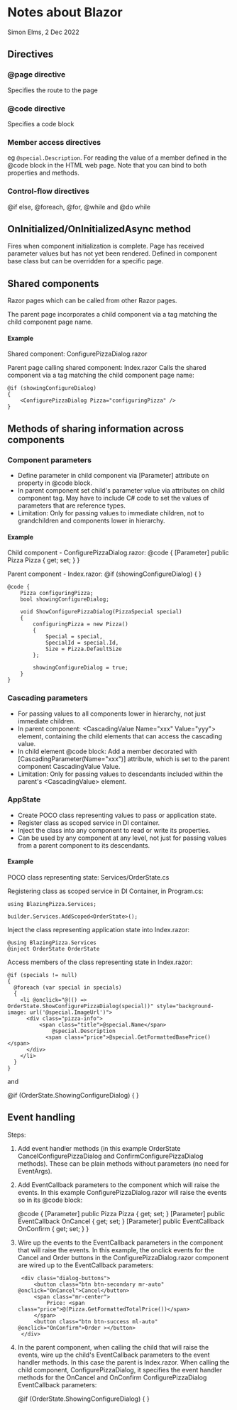 Notes about Blazor
==================
Simon Elms, 2 Dec 2022

Directives
----------
### @page directive
Specifies the route to the page

### @code directive
Specifies a code block

### Member access directives
eg `@special.Description`.  For reading the value of a member defined in the @code block in the HTML web page.  Note that you can bind to both properties and methods.

### Control-flow directives
@if else, @foreach, @for, @while and @do while

OnInitialized/OnInitializedAsync method
------------------------------------------
Fires when component initialization is complete.  Page has received parameter values but has not yet been rendered.  Defined in component base class but can be overridden for a specific page. 

Shared components
-----------------
Razor pages which can be called from other Razor pages.

The parent page incorporates a child component via a tag matching the child component page name.

#### Example
Shared component: ConfigurePizzaDialog.razor
  
Parent page calling shared component: Index.razor
Calls the shared component via a tag matching the child component page name:

	@if (showingConfigureDialog)
	{
		<ConfigurePizzaDialog Pizza="configuringPizza" />
	}
                 
Methods of sharing information across components
------------------------------------------------
### Component parameters
* Define parameter in child component via \[Parameter\] attribute on property in @code block.
* In parent component set child's parameter value via attributes on child component tag.  May have to include C# code to set the values of parameters that are reference types.
* Limitation: Only for passing values to immediate children, not to grandchildren and components lower in hierarchy. 

#### Example
Child component - ConfigurePizzaDialog.razor:
	@code {
		[Parameter] public Pizza Pizza { get; set; }
	}
	
Parent component - Index.razor:
	@if (showingConfigureDialog)
	{
		<ConfigurePizzaDialog Pizza="configuringPizza" />
	}

	@code {
		Pizza configuringPizza;
		bool showingConfigureDialog;

		void ShowConfigurePizzaDialog(PizzaSpecial special)
		{
			configuringPizza = new Pizza()
			{
				Special = special,
				SpecialId = special.Id,
				Size = Pizza.DefaultSize
			};

			showingConfigureDialog = true;
		}
	}
		  
### Cascading parameters
* For passing values to all components lower in hierarchy, not just immediate children.
* In parent component: \<CascadingValue Name="xxx" Value="yyy"\> element, containing the child elements that can access the cascading value.
* In child element @code block: Add a member decorated with \[CascadingParameter\(Name="xxx"\)\] attribute, which is set to the parent component CascadingValue Value.
* Limitation: Only for passing values to descendants included within the parent's \<CascadingValue\> element.
		  
### AppState
* Create POCO class representing values to pass or application state.
* Register class as scoped service in DI container.
* Inject the class into any component to read or write its properties.
* Can be used by any component at any level, not just for passing values from a parent component to its descendants.

#### Example
POCO class representing state: Services/OrderState.cs

Registering class as scoped service in DI Container, in Program.cs:

	using BlazingPizza.Services;

	builder.Services.AddScoped<OrderState>();
	
Inject the class representing application state into Index.razor: 

	@using BlazingPizza.Services
	@inject OrderState OrderState
	
Access members of the class representing state in Index.razor:

    @if (specials != null)
    {
      @foreach (var special in specials)
      {
        <li @onclick="@(() => OrderState.ShowConfigurePizzaDialog(special))" style="background-image: url('@special.ImageUrl')">
          <div class="pizza-info">
              <span class="title">@special.Name</span>
                  @special.Description
                <span class="price">@special.GetFormattedBasePrice()</span>
          </div>
        </li>
      }
    }
	
and 

@if (OrderState.ShowingConfigureDialog)
{
    <ConfigurePizzaDialog
      Pizza="OrderState.ConfiguringPizza" />
}

Event handling
--------------
Steps:

1. Add event handler methods (in this example OrderState CancelConfigurePizzaDialog and ConfirmConfigurePizzaDialog methods).  These can be plain methods without parameters (no need for EventArgs).

2. Add EventCallback parameters to the component which will raise the events.  In this example ConfigurePizzaDialog.razor will raise the events so in its @code block:

	@code {
		[Parameter] public Pizza Pizza { get; set; }
		[Parameter] public EventCallback OnCancel { get; set; }
		[Parameter] public EventCallback OnConfirm { get; set; }
	}

3. Wire up the events to the EventCallback parameters in the component that will raise the events.  In this example, the onclick events for the Cancel and Order buttons in the ConfigurePizzaDialog.razor component are wired up to the EventCallback parameters:

        <div class="dialog-buttons">
            <button class="btn btn-secondary mr-auto" @onclick="OnCancel">Cancel</button>
            <span class="mr-center">
                Price: <span class="price">@(Pizza.GetFormattedTotalPrice())</span>
            </span>
            <button class="btn btn-success ml-auto" @onclick="OnConfirm">Order ></button>
        </div>

4. In the parent component, when calling the child that will raise the events, wire up the child's EventCallback parameters to the event handler methods.  In this case the parent is Index.razor.  When calling the child component, ConfigurePizzaDialog, it specifies the event handler methods for the OnCancel and OnConfirm ConfigurePizzaDialog EventCallback parameters:

	@if (OrderState.ShowingConfigureDialog)
	{
		<ConfigurePizzaDialog
		  Pizza="OrderState.ConfiguringPizza"
		  OnCancel="OrderState.CancelConfigurePizzaDialog"
		  OnConfirm="OrderState.ConfirmConfigurePizzaDialog" />
	}
